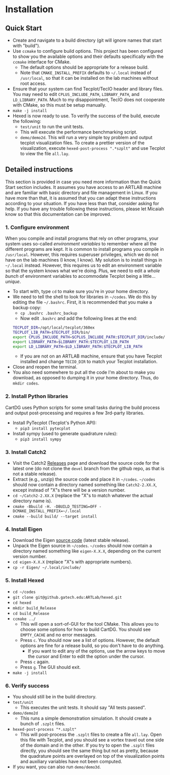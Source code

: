 # Installation

## Quick Start
* Create and navigate to a build directory (git will ignore names that start with "build").
* Use `ccmake` to configure build options.
  This project has been configured to show you the available options and their defaults specifically with the `ccmake` interface for CMake.
  * The default options should be appropriate for a release build.
  * Note that `CMAKE_INSTALL_PREFIX` defaults to `~/.local` instead of `/usr/local`, so that it can be installed on the lab machines without root access.
* Ensure that your system can find Tecplot/TecIO header and library files. You may need to edit `CPLUS_INCLUDE_PATH`, `LIBRARY_PATH`, and `LD_LIBRARY_PATH`.
  Much to my disappointment, TecIO does not cooperate with CMake, so this must be setup manually.
* `make -j install`
* Hexed is now ready to use. To verify the success of the build, execute the following:
  * `test/unit` to run the unit tests.
  * This will execute the performance benchmarking script.
  * `demo/demo2d`. This will run a very simple toy problem and output tecplot visualization files.
    To create a prettier version of the visualization, execute `hexed-post-process ".*szplt"` and use Tecplot to view the file `all.lay`.

## Detailed instructions
This section is provided in case you need more information than the Quick Start section includes. It assumes you have access to an ARTLAB
machine and are familiar with basic directory and file management in Linux. If you have more than that, it is assumed that you can adapt these
instructions according to your situation. If you have less than that, consider asking for help. If you have any trouble following these instructions,
please let Micaiah know so that this documentation can be improved.

### 1. Configure environment
When you compile and install programs that rely on other programs,
your system uses so-called *environment variables* to remember where all the different programs are kept.
It is common to install programs you compile in `/usr/local`.
However, this requires superuser privileges, which we do not have on the lab machines (I know, I know).
My solution is to install things in `~/.local` instead.
However, this requires us to edit an environment variable so that the system knows what we're doing.
Plus, we need to edit a *whole bunch* of environment variables to accommodate Tecplot being a little... *unique*.
* To start with, type `cd` to make sure you're in your home directory.
* We need to tell the shell to look for libraries in `~/codes`. We do this by editing the file `~/.bashrc`. First,
  it is recommended that you make a backup copy:
  * `cp .bashrc .bashrc_backup`
  * Now edit `.bashrc` and add the following lines at the end:
  ```bash
  TECPLOT_DIR=/opt/local/tecplot/360ex
  TECPLOT_LIB_PATH=$TECPLOT_DIR/bin/
  export CPLUS_INCLUDE_PATH=$CPLUS_INCLUDE_PATH:$TECPLOT_DIR/include/:~/.local/include/
  export LIBRARY_PATH=$LIBRARY_PATH:$TECPLOT_LIB_PATH
  export LD_LIBRARY_PATH=$LD_LIBRARY_PATH:$TECPLOT_LIB_PATH
  ```
    * If you are not on an ARTLAB machine, ensure that you have Tecplot installed and change `TECIO_DIR` to match your Tecplot installation.
* Close and reopen the terminal.
* You also need somewhere to put all the code I'm about to make you download, as opposed to dumping it in your home directory.
  Thus, do `mkdir codes`.

### 2. Install Python libraries
CartDG uses Python scripts for some small tasks during the build process and output post-processing and requires
a few 3rd-party libraries.
* Install PyTecplot (Tecplot's Python API):
  * `pip3 install pytecplot`
* Install sympy (used to generate quadrature rules):
  * `pip3 install sympy`
### 3. Install Catch2
* Visit the Catch2 [Releases](https://github.com/catchorg/Catch2/releases) page and download the source code
  for the latest one (do not clone the `devel` branch from the github repo, as that is not a stable release).
* Extract (e.g., unzip) the source code and place it in `~/codes`. `~/codes` should now contain a directory named something like `Catch2-2.XX.X`,
  except instead of "X"s there will be a version number.
* `cd ~/Catch2-2.XX.X` (replace the "X"s to match whatever the actual directory name is).
* `cmake -Bbuild -H. -DBUILD_TESTING=OFF -DCMAKE_INSTALL_PREFIX=~/.local`
* `cmake --build build/ --target install`
### 4. Install Eigen
* Download the Eigen [source code](http://eigen.tuxfamily.org/index.php?title=Main_Page#Download) (latest stable release).
* Unpack the Eigen source in `~/codes`. `~/codes` should now contain a directory named something like `eigen-X.X.X`, depending on the
  current version number.
* `cd eigen-X.X.X` (replace "X"s with appropriate numbers).
* `cp -r Eigen/ ~/.local/include/`
### 5. Install Hexed
  * `cd ~/codes`
  * `git clone git@github.gatech.edu:ARTLab/hexed.git`
  * `cd hexed`
  * `mkdir build_Release`
  * `cd build_Release`
  * `ccmake ../`
    * This will open a sort-of-GUI for the tool CMake. This allows you to choose some options for how to build CartDG. You should see `EMPTY_CACHE`
      and no error messages.
    * Press `c`. You should now see a list of options. However, the default options are fine for a release build, so you don't have to do anything.
      * If you want to edit any of the options, use the arrow keys to move the cursor and Enter to edit the option under the cursor.
    * Press `c` again.
    * Press `g`. The GUI should exit.
  * `make -j install`
### 6. Verify success
*  You should still be in the build directory.
* `test/unit`
  * This executes the unit tests. It should say "All tests passed".
* `demo/demo2d`
  * This runs a simple demonstration simulation. It should create a bunch of `.szplt` files.
* `hexed-post-process "*.szplt"`
  * This will post-process the `.szplt` files to create a file `all.lay`. Open this file with Tecplot, and you should see
    a vortex travel out one side of the domain and in the other. If you try to open the `.szplt` files directly, you should see the same
    thing but not as pretty, because the quadrature points are overlayed on top of the visualization points and auxiliary variables have not been computed.
* If you want, you can also run `demo/demo3d`.
